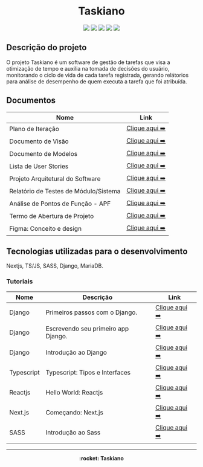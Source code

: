 <h1 align="center">  Taskiano </h1>

<p align="center">
  <img src="https://img.shields.io/badge/next.js-000000?style=for-the-badge&logo=nextdotjs&logoColor=white"/>
  <img src="https://img.shields.io/badge/TypeScript-007ACC?style=for-the-badge&logo=typescript&logoColor=white"/>
  <img src="https://img.shields.io/badge/Sass-CC6699?style=for-the-badge&logo=sass&logoColor=white"/>
  <img src="https://img.shields.io/badge/Django-092E20?style=for-the-badge&logo=django&logoColor=green"/>
  <img src="https://img.shields.io/badge/MariaDB-003545?style=for-the-badge&logo=mariadb&logoColor=white"/>
</p>

## Descrição do projeto

O projeto Taskiano é um software de gestão de tarefas que visa a otimização de tempo e auxilia na tomada de decisões do usuário, monitorando o ciclo de vida de cada tarefa registrada, gerando relátorios para análise de desempenho de quem executa a tarefa que foi atribuída.

## Documentos

| Nome                                  | Link                                                                                       |
| ------------------------------------- | ------------------------------------------------------------------------------------------ |
| Plano de Iteração                     | [Clique aqui ➡️](docs/doc-iteracao.md)                                                     |
| Documento de Visão                    | [Clique aqui ➡️](docs/doc-visao.md)                                                        |
| Documento de Modelos                  | [Clique aqui ➡️](docs/doc-modelos.md)                                                      |
| Lista de User Stories                 | [Clique aqui ➡️](docs/doc-userstories.md)                                                  |
| Projeto Arquitetural do Software      | [Clique aqui ➡️](docs/doc-arq.md)                                                          |
| Relatório de Testes de Módulo/Sistema | [Clique aqui ➡️](docs/doc-us-tests.md)                                                     |
| Análise de Pontos de Função - APF     | [Clique aqui ➡️](docs/doc-apf.md)                                                          |
| Termo de Abertura de Projeto          | [Clique aqui ➡️](docs/doc-project-charter.md)                                              |
| Figma: Conceito e design              | [Clique aqui ➡️](https://www.figma.com/file/Mflem8uxMXESz9KeoSydEo/Platform?node-id=0%3A1)    |

## Tecnologias utilizadas para o desenvolvimento

Nextjs, TS/JS, SASS, Django, MariaDB.

### Tutoriais

| Nome       | Descrição                           | Link                                                                                             |
| ---------- | ----------------------------------- | ------------------------------------------------------------------------------------------------ |
| Django     | Primeiros passos com o Django.      | [Clique aqui ➡️](https://django-portuguese.readthedocs.io/en/1.0/intro/index.html)               |
| Django     | Escrevendo seu primeiro app Django. | [Clique aqui ➡️](https://docs.djangoproject.com/pt-br/3.2/intro/tutorial01/)                     |
| Django     | Introdução ao Django                | [Clique aqui ➡️](https://developer.mozilla.org/pt-BR/docs/Learn/Server-side/Django/Introduction) |
| Typescript | Typescript: Tipos e Interfaces      | [Clique aqui ➡️](https://www.typescriptlang.org/docs/handbook/typescript-in-5-minutes.html)      |
| Reactjs    | Hello World: Reactjs                | [Clique aqui ➡️](https://pt-br.reactjs.org/docs/hello-world.html)                                |
| Next.js    | Começando: Next.js                  | [Clique aqui ➡️](https://nextjs.org/docs/getting-started)                                        |
| SASS       | Introdução ao Sass                  | [Clique aqui ➡️](https://sass-lang.com/guide)                                                    |

---

<p align="center"><strong> :rocket: Taskiano <strong></p>
